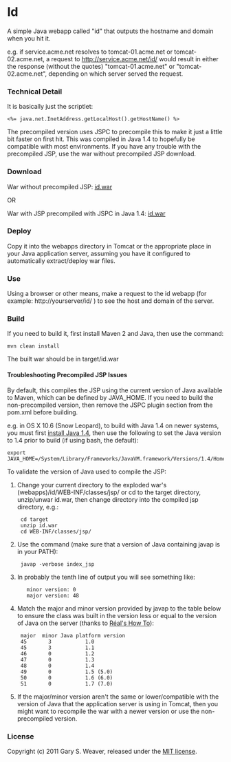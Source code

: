 Id
=====

A simple Java webapp called "id" that outputs the hostname and domain when you hit it.

e.g. if service.acme.net resolves to tomcat-01.acme.net or tomcat-02.acme.net, a request to http://service.acme.net/id/ would result in either the response (without the quotes) "tomcat-01.acme.net" or "tomcat-02.acme.net", depending on which server served the request.

### Technical Detail

It is basically just the scriptlet:

    <%= java.net.InetAddress.getLocalHost().getHostName() %>

The precompiled version uses JSPC to precompile this to make it just a little bit faster on first hit. This was compiled in Java 1.4 to hopefully be compatible with most environments. If you have any trouble with the precompiled JSP, use the war without precompiled JSP download.

### Download

War without precompiled JSP: [id.war][war]

OR

War with JSP precompiled with JSPC in Java 1.4: [id.war][jspc]

### Deploy

Copy it into the webapps directory in Tomcat or the appropriate place in your Java application server, assuming you have it configured to automatically extract/deploy war files.

### Use

Using a browser or other means, make a request to the id webapp (for example: http://yourserver/id/ ) to see the host and domain of the server.

### Build

If you need to build it, first install Maven 2 and Java, then use the command:

    mvn clean install
    
The built war should be in target/id.war

#### Troubleshooting Precompiled JSP Issues

By default, this compiles the JSP using the current version of Java available to Maven, which can be defined by JAVA_HOME. If you need to build the non-precompiled version, then remove the JSPC plugin section from the pom.xml before building.

e.g. in OS X 10.6 (Snow Leopard), to build with Java 1.4 on newer systems, you must first [install Java 1.4][java4snowleopard], then use the following to set the Java version to 1.4 prior to build (if using bash, the default):

    export JAVA_HOME=/System/Library/Frameworks/JavaVM.framework/Versions/1.4/Home/

To validate the version of Java used to compile the JSP:

1. Change your current directory to the exploded war's (webapps)/id/WEB-INF/classes/jsp/ or cd to the target directory, unzip/unwar id.war, then change directory into the compiled jsp directory, e.g.:

        cd target
        unzip id.war
        cd WEB-INF/classes/jsp/ 
2. Use the command (make sure that a version of Java containing javap is in your PATH):

        javap -verbose index_jsp
3. In probably the tenth line of output you will see something like:

          minor version: 0
          major version: 48
4. Match the major and minor version provided by javap to the table below to ensure the class was built in the version less or equal to the version of Java on the server (thanks to [Réal's How To][javaclassversion]):

        major  minor Java platform version 
        45       3           1.0
        45       3           1.1
        46       0           1.2
        47       0           1.3
        48       0           1.4
        49       0           1.5 (5.0)
        50       0           1.6 (6.0)
        51       0           1.7 (7.0)
5. If the major/minor version aren't the same or lower/compatible with the version of Java that the application server is using in Tomcat, then you might want to recompile the war with a newer version or use the non-precompiled version.

### License

Copyright (c) 2011 Gary S. Weaver, released under the [MIT license][lic].

[war]: https://github.com/garysweaver/id/raw/master/dist/notcompiled/id.war
[jspc]: https://github.com/garysweaver/id/raw/master/dist/compiled/id.war
[java4snowleopard]: http://tedwise.com/2009/09/25/using-java-1-5-and-java-1-4-on-snow-leopard/
[javaclassversion]: http://www.rgagnon.com/javadetails/java-0544.html
[lic]: http://github.com/garysweaver/id/blob/master/LICENSE
